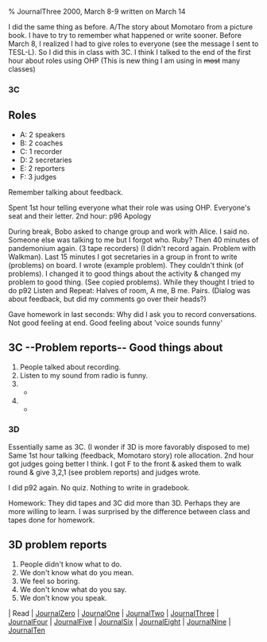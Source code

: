 % JournalThree 2000, March 8-9 written on March 14

I did the same thing as before. A/The story about Momotaro from a picture book. I have to try to remember what happened or write sooner. Before March 8, I realized I had to give roles to everyone (see the message I sent to TESL-L). So I did this in class with 3C. I think I talked to the end of the first hour about roles using OHP (This is new thing I am using in ~~most~~ many classes)

### 3C

## Roles

* A: 2 speakers
* B: 2 coaches
* C: 1 recorder
* D: 2 secretaries
* E: 2 reporters
* F: 3 judges

Remember talking about feedback.

Spent 1st hour telling everyone what their role was using OHP. Everyone's seat and their letter. 2nd hour: p96 Apology

During break, Bobo asked to change group and work with Alice. I said no. Someone else was talking to me but I forgot who. Ruby? Then 40 minutes of pandemonium again. (3 tape recorders) (I didn't record again. Problem with Walkman). Last 15 minutes I got secretaries in a group in front to write (problems) on board. I wrote (example problem). They couldn't think (of problems). I changed it to good things about the activity & changed my problem to good thing. (See copied problems). While they thought I tried to do p92 Listen and Repeat: Halves of room, A me, B me. Pairs. (Dialog was about feedback, but did my comments go over their heads?)

Gave homework in last seconds: Why did I ask you to record conversations. Not good feeling at end. Good feeling about 'voice sounds funny'

## 3C --Problem reports-- Good things about

1. People talked about recording.
2. Listen to my sound from radio is funny.
3. -
4. -


### 3D

Essentially same as 3C. (I wonder if 3D is more favorably disposed to me) Same 1st hour talking (feedback, Momotaro story) role allocation. 2nd hour got judges going better I think. I got F to the front & asked them to walk round & give 3,2,1 (see problem reports) and judges wrote.

I did p92 again. No quiz. Nothing to write in gradebook.

Homework: They did tapes and 3C did more than 3D. Perhaps they are more willing to learn. I was surprised by the difference between class and tapes done for homework.

## 3D problem reports

1. People didn't know what to do.
2. We don't know what do you mean.
3. We feel so boring.
4. We don't know what do you say.
5. We don't know you speak.

| Read
| [JournalZero](JournalZero.html)
| [JournalOne](JournalOne.html)
| [JournalTwo](JournalTwo.html)
| [JournalThree](JournalThree.html)
| [JournalFour](JournalFour.html)
| [JournalFive](JournalFive.html)
| [JournalSix](JournalSix.html)
| [JournalEight](JournalEight.html)
| [JournalNine](JournalNine.html)
| [JournalTen](JournalTen.html)
